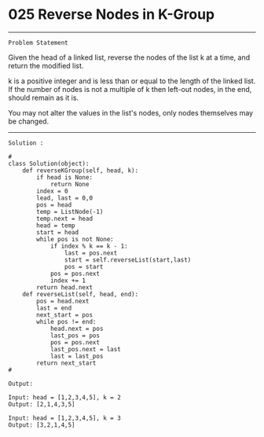 # 025 Reverse Nodes in K-Group

* * *
``Problem Statement``
  
<p>
Given the head of a linked list, reverse the nodes of the list k at a time, and return the modified list.

k is a positive integer and is less than or equal to the length of the linked list. If the number of nodes is not a multiple of k then left-out nodes, in the end, should remain as it is.

You may not alter the values in the list's nodes, only nodes themselves may be changed.

</p>

***

`Solution :`

```
# 
class Solution(object):
    def reverseKGroup(self, head, k):
        if head is None:
            return None
        index = 0
        lead, last = 0,0
        pos = head
        temp = ListNode(-1)
        temp.next = head
        head = temp
        start = head
        while pos is not None:
            if index % k == k - 1:
                last = pos.next
                start = self.reverseList(start,last)
                pos = start
            pos = pos.next
            index += 1
        return head.next
    def reverseList(self, head, end):
        pos = head.next
        last = end
        next_start = pos
        while pos != end:
            head.next = pos
            last_pos = pos
            pos = pos.next
            last_pos.next = last
            last = last_pos
        return next_start
#
```

`Output:`

```
Input: head = [1,2,3,4,5], k = 2
Output: [2,1,4,3,5]
```

```
Input: head = [1,2,3,4,5], k = 3
Output: [3,2,1,4,5]
```


